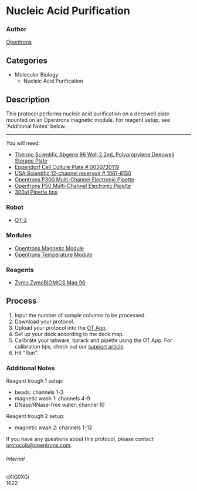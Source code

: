 # Nucleic Acid Purification

### Author
[Opentrons](http://www.opentrons.com/)

## Categories
* Molecular Biology
    * Nucleic Acid Purification

## Description
This protocol performs nucleic acid purification on a deepwell plate mounted on an Opentrons magnetic module. For reagent setup, see 'Additional Notes' below.

---

You will need:
* [Thermo Scientific Abgene 96 Well 2.2mL Polypropylene Deepwell Storage Plate](https://www.thermofisher.com/order/catalog/product/AB0661)
* [Eppendorf Cell Culture Plate # 0030730119](https://online-shop.eppendorf.us/US-en/Cell-Culture-and-Imaging-Consumables-110320/Cell-Culture-Consumables-110321/Eppendorf-Cell-Culture-Plates-PF-68136.html)
* [USA Scientific 12-channel reservoir # 1061-8150](https://www.usascientific.com/12-channel-automation-reservoir.aspx)
* [Opentrons P300 Multi-Channel Electronic Pipette](https://shop.opentrons.com/collections/ot-2-pipettes/products/8-channel-electronic-pipette?variant=5984202489885)
* [Opentrons P50 Multi-Channel Electronic Pipette](https://shop.opentrons.com/collections/ot-2-pipettes/products/8-channel-electronic-pipette?variant=5984202489885)
* [300ul Pipette tips](https://shop.opentrons.com/collections/opentrons-tips/products/opentrons-300ul-tips)

### Robot
* [OT-2](https://opentrons.com/ot-2)

### Modules
* [Opentrons Magnetic Module](https://shop.opentrons.com/collections/hardware-modules/products/magdeck)
* [Opentrons Temperature Module](https://shop.opentrons.com/collections/hardware-modules/products/tempdeck)

### Reagents
* [Zymo ZymoBIOMICS Mag 96](https://files.zymoresearch.com/protocols/_d4302_d4306_d4308_zymobiomics-96_magbead_dna_kit.pdf)

## Process
1. Input the number of sample columns to be processed.
2. Download your protocol.
3. Upload your protocol into the [OT App](https://opentrons.com/ot-app).
4. Set up your deck according to the deck map.
5. Calibrate your labware, tiprack and pipette using the OT App. For calibration tips, check out our [support article](https://support.opentrons.com/ot-2/getting-started-software-setup/deck-calibration).
6. Hit "Run".

### Additional Notes
Reagent trough 1 setup:
* beads: channels 1-3
* magnetic wash 1: channels 4-9
* DNase/RNase-free water: channel 10

Reagent trough 2 setup:
* magnetic wash 2: channels 1-12

If you have any questions about this protocol, please contact protocols@opentrons.com.

###### Internal
cXIG0XGi  
1622
